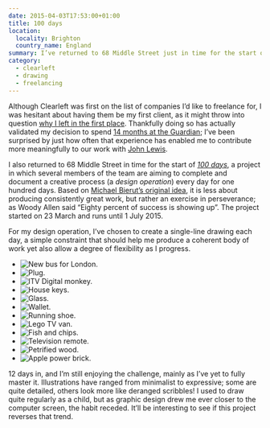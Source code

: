 ```yaml
---
date: 2015-04-03T17:53:00+01:00
title: 100 days
location:
  locality: Brighton
  country_name: England
summary: I’ve returned to 68 Middle Street just in time for the start of *100 days*, a collaborative project where the aim is to complete a creative process every day for one hundred days.
category:
  - clearleft
  - drawing
  - freelancing
---
```


Although Clearleft was first on the list of companies I’d like to freelance for, I was hesitant about having them be my first client, as it might throw into question [why I left in the first place][1]. Thankfully doing so has actually validated my decision to spend [14 months at the Guardian][2]; I’ve been surprised by just how often that experience has enabled me to contribute more meaningfully to our work with [John Lewis][3].

I also returned to 68 Middle Street in time for the start of _[100 days][4]_, a project in which several members of the team are aiming to complete and document a creative process (a _design operation_) every day for one hundred days. Based on [Michael Bierut’s original idea][5], it is less about producing consistently great work, but rather an exercise in perseverance; as Woody Allen said “Eighty percent of success is showing up”. The project started on 23 March and runs until 1 July 2015.

For my design operation, I’ve chosen to create a single-line drawing each day, a simple constraint that should help me produce a coherent body of work yet also allow a degree of flexibility as I progress.

- ![New bus for London.](/media/2015/093/a1/1.jpg)
- ![Plug.](/media/2015/093/a1/2.jpg)
- ![ITV Digital monkey.](/media/2015/093/a1/3.jpg)
- ![House keys.](/media/2015/093/a1/4.jpg)
- ![Glass.](/media/2015/093/a1/5.jpg)
- ![Wallet.](/media/2015/093/a1/6.jpg)
- ![Running shoe.](/media/2015/093/a1/7.jpg)
- ![Lego TV van.](/media/2015/093/a1/8.jpg)
- ![Fish and chips.](/media/2015/093/a1/9.jpg)
- ![Television remote.](/media/2015/093/a1/10.jpg)
- ![Petrified wood.](/media/2015/093/a1/11.jpg)
- ![Apple power brick.](/media/2015/093/a1/12.jpg)

12 days in, and I’m still enjoying the challenge, mainly as I’ve yet to fully master it. Illustrations have ranged from minimalist to expressive; some are quite detailed, others look more like deranged scribbles! I used to draw quite regularly as a child, but as graphic design drew me ever closer to the computer screen, the habit receded. It’ll be interesting to see if this project reverses that trend.

[1]: /2013/302/a1/moving_in_moving_on/
[2]: /2015/020/a1/changing_gears/
[3]: http://johnlewis.com
[4]: http://clearleft100days.tumblr.com
[5]: http://designobserver.com/feature/five-years-of-100-days/24678
